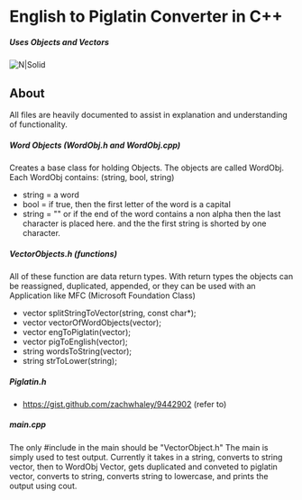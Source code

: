 # English to Piglatin Converter in C++
##### Uses Objects and Vectors

![N|Solid](http://www.hashin.in/hash/_layout/images/expertise/cpp.png)

## About
All files are heavily documented to assist in explanation and understanding of functionality.
##### Word Objects (WordObj.h and WordObj.cpp)
Creates a base class for holding Objects. The objects are called WordObj. 
Each WordObj contains: (string, bool, string)

- string = a word
- bool = if true, then the first letter of the word is a capital
- string = "" or if the end of the word contains a non alpha then the last character is placed here. and the the first string is shorted by one character.

##### VectorObjects.h (functions)
All of these function are data return types. With return types the objects can be reassigned, duplicated, appended, or they can be used with an Application like MFC (Microsoft Foundation Class)
- vector<string> splitStringToVector(string, const char*);
- vector<WordObj> vectorOfWordObjects(vector<string>);
- vector<WordObj> engToPiglatin(vector<WordObj>);
- vector<WordObj> pigToEnglish(vector<WordObj>);
- string wordsToString(vector<WordObj>);
- string strToLower(string);

##### Piglatin.h
- https://gist.github.com/zachwhaley/9442902 (refer to)

##### main.cpp
The only #include in the main should be "VectorObject.h"
The main is simply used to test output. Currently it takes in a string, converts to string vector, then to WordObj Vector, gets duplicated and conveted to piglatin vector, converts to string, converts string to lowercase, and prints the output using cout.

